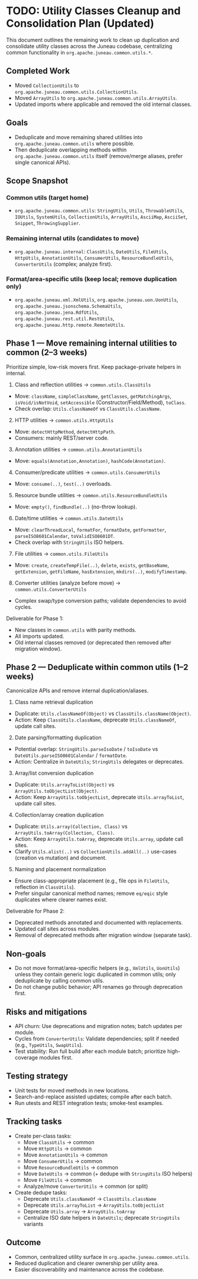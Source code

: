 # TODO: Utility Classes Cleanup and Consolidation Plan (Updated)

This document outlines the remaining work to clean up duplication and consolidate utility classes across the Juneau codebase, centralizing common functionality in `org.apache.juneau.common.utils.*`.

## Completed Work

- Moved `CollectionUtils` to `org.apache.juneau.common.utils.CollectionUtils`.
- Moved `ArrayUtils` to `org.apache.juneau.common.utils.ArrayUtils`.
- Updated imports where applicable and removed the old internal classes.

## Goals

- Deduplicate and move remaining shared utilities into `org.apache.juneau.common.utils` where possible.
- Then deduplicate overlapping methods within `org.apache.juneau.common.utils` itself (remove/merge aliases, prefer single canonical APIs).

## Scope Snapshot

### Common utils (target home)
- `org.apache.juneau.common.utils`: `StringUtils`, `Utils`, `ThrowableUtils`, `IOUtils`, `SystemUtils`, `CollectionUtils`, `ArrayUtils`, `AsciiMap`, `AsciiSet`, `Snippet`, `ThrowingSupplier`.

### Remaining internal utils (candidates to move)
- `org.apache.juneau.internal`: `ClassUtils`, `DateUtils`, `FileUtils`, `HttpUtils`, `AnnotationUtils`, `ConsumerUtils`, `ResourceBundleUtils`, `ConverterUtils` (complex; analyze first).

### Format/area-specific utils (keep local; remove duplication only)
- `org.apache.juneau.xml.XmlUtils`, `org.apache.juneau.uon.UonUtils`, `org.apache.juneau.jsonschema.SchemaUtils`, `org.apache.juneau.jena.RdfUtils`, `org.apache.juneau.rest.util.RestUtils`, `org.apache.juneau.http.remote.RemoteUtils`.

## Phase 1 — Move remaining internal utilities to common (2–3 weeks)

Prioritize simple, low-risk movers first. Keep package-private helpers in internal.

1) Class and reflection utilities → `common.utils.ClassUtils`
- Move: `className`, `simpleClassName`, `getClasses`, `getMatchingArgs`, `isVoid/isNotVoid`, `setAccessible` (Constructor/Field/Method), `toClass`.
- Check overlap: `Utils.classNameOf` vs `ClassUtils.className`.

2) HTTP utilities → `common.utils.HttpUtils`
- Move: `detectHttpMethod`, `detectHttpPath`.
- Consumers: mainly REST/server code.

3) Annotation utilities → `common.utils.AnnotationUtils`
- Move: `equals(Annotation,Annotation)`, `hashCode(Annotation)`.

4) Consumer/predicate utilities → `common.utils.ConsumerUtils`
- Move: `consume(..)`, `test(..)` overloads.

5) Resource bundle utilities → `common.utils.ResourceBundleUtils`
- Move: `empty()`, `findBundle(..)` (no-throw lookup).

6) Date/time utilities → `common.utils.DateUtils`
- Move: `clearThreadLocal`, `formatFor`, `formatDate`, `getFormatter`, `parseISO8601Calendar`, `toValidISO8601DT`.
- Check overlap with `StringUtils` ISO helpers.

7) File utilities → `common.utils.FileUtils`
- Move: `create`, `createTempFile(..)`, `delete`, `exists`, `getBaseName`, `getExtension`, `getFileName`, `hasExtension`, `mkdirs(..)`, `modifyTimestamp`.

8) Converter utilities (analyze before move) → `common.utils.ConverterUtils`
- Complex swap/type conversion paths; validate dependencies to avoid cycles.

Deliverable for Phase 1:
- New classes in `common.utils` with parity methods.
- All imports updated.
- Old internal classes removed (or deprecated then removed after migration window).

## Phase 2 — Deduplicate within common utils (1–2 weeks)

Canonicalize APIs and remove internal duplication/aliases.

1) Class name retrieval duplication
- Duplicate: `Utils.classNameOf(Object)` vs `ClassUtils.className(Object)`.
- Action: Keep `ClassUtils.className`, deprecate `Utils.classNameOf`, update call sites.

2) Date parsing/formatting duplication
- Potential overlap: `StringUtils.parseIsoDate` / `toIsoDate` vs `DateUtils.parseISO8601Calendar` / `formatDate`.
- Action: Centralize in `DateUtils`; `StringUtils` delegates or deprecates.

3) Array/list conversion duplication
- Duplicate: `Utils.arrayToList(Object)` vs `ArrayUtils.toObjectList(Object)`.
- Action: Keep `ArrayUtils.toObjectList`, deprecate `Utils.arrayToList`, update call sites.

4) Collection/array creation duplication
- Duplicate: `Utils.array(Collection, Class)` vs `ArrayUtils.toArray(Collection, Class)`.
- Action: Keep `ArrayUtils.toArray`, deprecate `Utils.array`, update call sites.
- Clarify `Utils.alist(..)` vs `CollectionUtils.addAll(..)` use-cases (creation vs mutation) and document.

5) Naming and placement normalization
- Ensure class-appropriate placement (e.g., file ops in `FileUtils`, reflection in `ClassUtils`).
- Prefer singular canonical method names; remove `eq/eqic` style duplicates where clearer names exist.

Deliverable for Phase 2:
- Deprecated methods annotated and documented with replacements.
- Updated call sites across modules.
- Removal of deprecated methods after migration window (separate task).

## Non-goals

- Do not move format/area-specific helpers (e.g., `XmlUtils`, `UonUtils`) unless they contain generic logic duplicated in common utils; only deduplicate by calling common utils.
- Do not change public behavior; API renames go through deprecation first.

## Risks and mitigations

- API churn: Use deprecations and migration notes; batch updates per module.
- Cycles from `ConverterUtils`: Validate dependencies; split if needed (e.g., `TypeUtils`, `SwapUtils`).
- Test stability: Run full build after each module batch; prioritize high-coverage modules first.

## Testing strategy

- Unit tests for moved methods in new locations.
- Search-and-replace assisted updates; compile after each batch.
- Run utests and REST integration tests; smoke-test examples.

## Tracking tasks

- Create per-class tasks:
  - Move `ClassUtils` → common
  - Move `HttpUtils` → common
  - Move `AnnotationUtils` → common
  - Move `ConsumerUtils` → common
  - Move `ResourceBundleUtils` → common
  - Move `DateUtils` → common (+ dedupe with `StringUtils` ISO helpers)
  - Move `FileUtils` → common
  - Analyze/move `ConverterUtils` → common (or split)
- Create dedupe tasks:
  - Deprecate `Utils.classNameOf` → `ClassUtils.className`
  - Deprecate `Utils.arrayToList` → `ArrayUtils.toObjectList`
  - Deprecate `Utils.array` → `ArrayUtils.toArray`
  - Centralize ISO date helpers in `DateUtils`; deprecate `StringUtils` variants

## Outcome

- Common, centralized utility surface in `org.apache.juneau.common.utils`.
- Reduced duplication and clearer ownership per utility area.
- Easier discoverability and maintenance across the codebase.